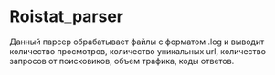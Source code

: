 # Roistat_parser
Данный парсер обрабатывает файлы с форматом .log и выводит количество просмотров, количество уникальных url, количество запросов от поисковиков, объем трафика, коды ответов.
